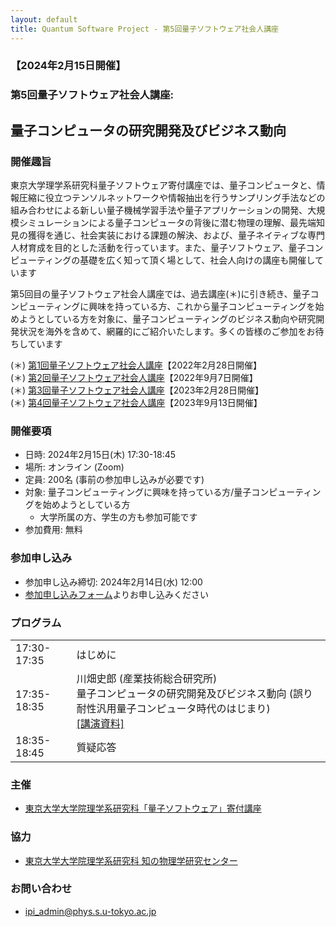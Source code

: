 ```yaml
---
layout: default
title: Quantum Software Project - 第5回量子ソフトウェア社会人講座
---
```


### 【2024年2月15日開催】
### 第5回量子ソフトウェア社会人講座:
## 量子コンピュータの研究開発及びビジネス動向

### 開催趣旨

東京大学理学系研究科量子ソフトウェア寄付講座では、量子コンピュータと、情報圧縮に役立つテンソルネットワークや情報抽出を行うサンプリング手法などの組み合わせによる新しい量子機械学習手法や量子アプリケーションの開発、大規模シミュレーションによる量子コンピュータの背後に潜む物理の理解、最先端知見の獲得を通じ、社会実装における課題の解決、および、量子ネイティブな専門人材育成を目的とした活動を行っています。また、量子ソフトウェア、量子コンピューティングの基礎を広く知って頂く場として、社会人向けの講座も開催しています

第5回目の量子ソフトウェア社会人講座では、過去講座(＊)に引き続き、量子コンピューティングに興味を持っている方、これから量子コンピューティングを始めようとしている方を対象に、量子コンピューティングのビジネス動向や研究開発状況を海外を含めて、網羅的にご紹介いたします。多くの皆様のご参加をお待ちしています

(＊) [第1回量子ソフトウェア社会人講座](openseminar202202)【2022年2月28日開催】<br/>
(＊) [第2回量子ソフトウェア社会人講座](openseminar202209)【2022年9月7日開催】<br/>
(＊) [第3回量子ソフトウェア社会人講座](openseminar202302)【2023年2月28日開催】<br/>
(＊) [第4回量子ソフトウェア社会人講座](openseminar202309)【2023年9月13日開催】

### 開催要項

* 日時: 2024年2月15日(木) 17:30-18:45
* 場所: オンライン (Zoom)
* 定員: 200名 (事前の参加申し込みが必要です)
* 対象: 量子コンピューティングに興味を持っている方/量子コンピューティングを始めようとしている方
    * 大学所属の方、学生の方も参加可能です
* 参加費用: 無料

### 参加申し込み

* 参加申し込み締切: 2024年2月14日(水) 12:00
* [参加申し込みフォーム](https://forms.gle/9o21BwX3i4h9BDYf9)よりお申し込みください

### プログラム

<table>
<tr><td>17:30-17:35</td><td>はじめに</td></tr>
<tr><td>17:35-18:35</td><td>川畑史郎 (産業技術総合研究所)<br/>量子コンピュータの研究開発及びビジネス動向 (誤り耐性汎用量子コンピュータ時代のはじまり)<br/><a href="assets/files/20240215_kawabata.pdf">[講演資料]</a></td></tr>
<tr><td>18:35-18:45</td><td>質疑応答</td></tr>
</table>

### 主催

* [東京大学大学院理学系研究科「量子ソフトウェア」寄付講座](https://qsw.phys.s.u-tokyo.ac.jp)

### 協力

* [東京大学大学院理学系研究科 知の物理学研究センター](https://www.phys.s.u-tokyo.ac.jp/lp/ipi/)

### お問い合わせ

* [ipi_admin@phys.s.u-tokyo.ac.jp](mailto:ipi_admin@phys.s.u-tokyo.ac.jp)
